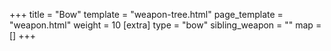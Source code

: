 +++
title = "Bow"
template = "weapon-tree.html"
page_template = "weapon.html"
weight = 10
[extra]
type = "bow"
sibling_weapon = ""
map = []
+++
